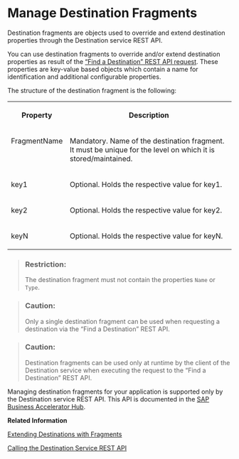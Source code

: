 <!-- loiob08590694eac43a7ad21e33b391f13cf -->

# Manage Destination Fragments

Destination fragments are objects used to override and extend destination properties through the Destination service REST API.

You can use destination fragments to override and/or extend destination properties as result of the [“Find a Destination” REST API request](calling-the-destination-service-rest-api-84c5d38.md). These properties are key-value based objects which contain a name for identification and additional configurable properties.

The structure of the destination fragment is the following:


<table>
<tr>
<th valign="top">

Property

</th>
<th valign="top">

Description

</th>
</tr>
<tr>
<td valign="top">

FragmentName

</td>
<td valign="top">

Mandatory. Name of the destination fragment. It must be unique for the level on which it is stored/maintained.

</td>
</tr>
<tr>
<td valign="top">

key1

</td>
<td valign="top">

Optional. Holds the respective value for key1.

</td>
</tr>
<tr>
<td valign="top">

key2

</td>
<td valign="top">

Optional. Holds the respective value for key2.

</td>
</tr>
<tr>
<td valign="top">

keyN

</td>
<td valign="top">

Optional. Holds the respective value for keyN.

</td>
</tr>
</table>

> ### Restriction:  
> The destination fragment must not contain the properties `Name` or `Type`.

> ### Caution:  
> Only a single destination fragment can be used when requesting a destination via the “Find a Destination” REST API.

> ### Caution:  
> Destination fragments can be used only at runtime by the client of the Destination service when executing the request to the “Find a Destination” REST API.

Managing destination fragments for your application is supported only by the Destination service REST API. This API is documented in the [SAP Business Accelerator Hub](https://api.sap.com/package/scpconnectivity/rest).

**Related Information**  


[Extending Destinations with Fragments](extending-destinations-with-fragments-f56600a.md "Use the “Find Destination” API to extend your destination with a destination fragment.")

[Calling the Destination Service REST API](calling-the-destination-service-rest-api-84c5d38.md "Prerequisites and steps to get access to the Destination service REST API.")

